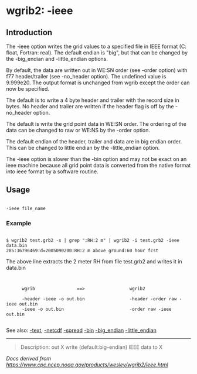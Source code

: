 # wgrib2: -ieee

## Introduction

The -ieee option writes the grid values to a specified
file in IEEE format (C: float, Fortran: real). The default endian is "big",
but that can be changed by the
-big_endian and
-little_endian options.

By default, the data are written out in
WE:SN order (see -order option) with f77 header/trailer (see -no_header option). The
undefined value is 9.999e20. The output format is unchanged from wgrib except
the order can now be specified.

The default is to write a 4 byte header and trailer with the record size in bytes.
No header and trailer are written if the header flag is off by
the -no_header option.

The default is write the grid point data in WE:SN order. The ordering of the data
can be changed to raw or WE:NS by the -order option.

The default endian of the header, trailer and data are in big endian order. This can
be changed to little endian by the -little_endian option.

The -ieee option is slower than the -bin option and may not be exact on an ieee
machine because all grid point data is converted from the native format into ieee format
by a software routine.

## Usage

```

-ieee file_name

```

### Example

```

$ wgrib2 test.grb2 -s | grep ":RH:2 m" | wgrib2 -i test.grb2 -ieee data.bin
285:36796469:d=2005090200:RH:2 m above ground:60 hour fcst

```

The above line extracts the 2 meter RH from file test.grb2 and writes it in data.bin

```


      wgrib                ==>                 wgrib2

      -header -ieee -o out.bin                 -header -order raw -ieee out.bin
      -ieee -o out.bin                         -order raw -ieee out.bin


```

See also: [-text](./text.html),
[-netcdf](./netcdf.html)
[-spread](./spread.html)
[-bin](./bin.html)
[-big_endian](./big_endian.html)
[-little_endian](./big_endian.html)

---

> Description: out X write (default:big-endian) IEEE data to X

_Docs derived from <https://www.cpc.ncep.noaa.gov/products/wesley/wgrib2/ieee.html>_
